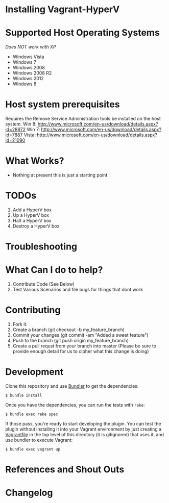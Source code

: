 Installing Vagrant-HyperV
==========================

Supported Host Operating Systems
===========================================
_Does NOT work with XP_

- Windows Vista
- Windows 7
- Windows 2008
- Windows 2008 R2
- Windows 2012
- Windows 8

Host system prerequisites
===========================================
Requires the Remove Service Administration tools be installed on the host system.
Win 8: http://www.microsoft.com/en-us/download/details.aspx?id=28972
Win 7: http://www.microsoft.com/en-us/download/details.aspx?id=7887
Vista: http://www.microsoft.com/en-us/download/details.aspx?id=21090

What Works?
===========
- Nothing at present this is just a starting point

TODOs
=========
1. Add a HyperV box
2. Up a HyperV box
3. Halt a HyperV box
4. Destroy a HyperV box

Troubleshooting
===============

What Can I do to help?
======================
1. Contribute Code (See Below)
2. Test Various Scenarios and file bugs for things that dont work

Contributing
============
1. Fork it.
2. Create a branch (git checkout -b my_feature_branch)
3. Commit your changes (git commit -am "Added a sweet feature")
4. Push to the branch (git push origin my_feature_branch)
5. Create a pull requst from your branch into master (Please be sure to provide enough detail for us to cipher what this change is doing)

Development
=============
Clone this repository and use [Bundler](http://gembundler.com) to get the dependencies:

```
$ bundle install
```

Once you have the dependencies, you can run the tests with `rake`:

```
$ bundle exec rake spec
```

If those pass, you're ready to start developing the plugin. You can test
the plugin without installing it into your Vagrant environment by just
creating a [Vagrantfile](http://docs.vagrantup.com/v2/plugins/packaging.html)
in the top level of this directory (it is gitignored) that uses it, and
use bundler to execute Vagrant:

```
$ bundle exec vagrant up
```


References and Shout Outs
=========================


Changelog
=========
